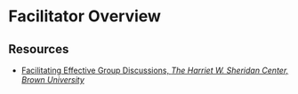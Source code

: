 # Facilitator Overview

## Resources
* [Facilitating Effective Group Discussions, _The Harriet W. Sheridan Center, Brown University_](https://www.brown.edu/about/administration/sheridan-center/teaching-learning/effective-classroom-practices/discussions-seminars/facilitating)  
